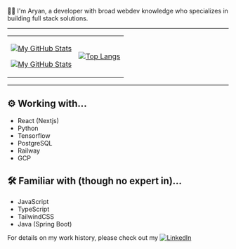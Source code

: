 👋🏻 I'm Aryan,
a developer with broad webdev knowledge who specializes in building full stack solutions.

---

<table align="center"><tr><td align="center">

[![My GitHub Stats](https://github-readme-stats-one-bice.vercel.app/api?username=ary4nsinha&show_icons=true&theme=dark&role=OWNER,ORGANIZATION_MEMBER,COLLABORATOR&include_all_commits=true&count_private=true)](https://github.com/anuraghazra/github-readme-stats#gh-dark-mode-only)

[![My GitHub Stats](https://github-readme-stats-one-bice.vercel.app/api?username=ary4nsinha&show_icons=true&theme=default&role=OWNER,ORGANIZATION_MEMBER,COLLABORATOR&include_all_commits=true&count_private=true)](https://github.com/anuraghazra/github-readme-stats#gh-light-mode-only)

</td>
<td align="center">

[![Top Langs](https://github-readme-stats.vercel.app/api/top-langs/?username=ary4nsinha&layout=compact)](https://github.com/anuraghazra/github-readme-stats)

</td></tr></table>

---

## ⚙ Working with...
- React (Nextjs)
- Python
- Tensorflow
- PostgreSQL
- Railway
- GCP 

## 🛠 Familiar with (though no expert in)...

- JavaScript
- TypeScript
- TailwindCSS
- Java (Spring Boot)

For details on my work history,
please check out my [![LinkedIn](https://img.shields.io/badge/LinkedIn-Profile-blue?logo=linkedin)](https://www.linkedin.com/in/aryannsinha/)
